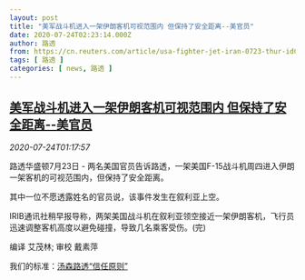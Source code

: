 ```yaml
---
layout: post
title: "美军战斗机进入一架伊朗客机可视范围内 但保持了安全距离--美官员"
date: 2020-07-24T02:23:14.000Z
author: 路透
from: https://cn.reuters.com/article/usa-fighter-jet-iran-0723-thur-idCNKCS24P02X
tags: [ 路透 ]
categories: [ news, 路透 ]
---
```

<!--1595557394000-->
[美军战斗机进入一架伊朗客机可视范围内 但保持了安全距离--美官员](https://cn.reuters.com/article/usa-fighter-jet-iran-0723-thur-idCNKCS24P02X)
------

<div>
<div><i>2020-07-24T01:17:57</i></div><div class="StandardArticleBody_body"><p>路透华盛顿7月23日 - 两名美国官员告诉路透，一架美国F-15战斗机周四进入伊朗一架客机的可视范围内，但保持了安全距离。 </p><p>其中一位不愿透露姓名的官员说，该事件发生在叙利亚上空。 </p><p>IRIB通讯社稍早报导称，两架美国战斗机在叙利亚领空接近一架伊朗客机，飞行员迅速调整客机高度以避免碰撞，导致几名乘客受伤。(完) </p><div class="Attribution_container"><div class="Attribution_attribution"><p class="Attribution_content">编译 艾茂林; 审校 戴素萍 </p></div></div><div class="StandardArticleBody_trustBadgeContainer"><span class="StandardArticleBody_trustBadgeTitle">我们的标准：</span><span class="trustBadgeUrl"><a href="https://www.thomsonreuters.cn/content/dam/openweb/documents/pdf/china/brochures/about-us-1.pdf">汤森路透“信任原则”</a></span></div></div>
</div>
